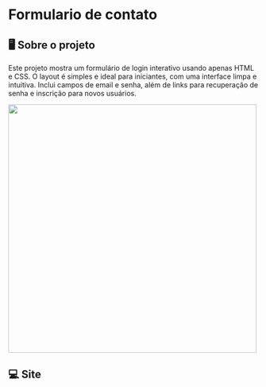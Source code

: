 # Formulario de contato
<h2>🖥️ Sobre o projeto </h2>
<p>Este projeto mostra um formulário de login interativo usando apenas HTML e CSS. O layout é simples e ideal para iniciantes, com uma interface limpa e intuitiva. Inclui campos de email e senha, além de links para recuperação de senha e inscrição para novos usuários. </p>
<img src="https://github.com/user-attachments/assets/ff0e4c24-3a41-4478-9517-4e4f1dc894d4" width=500px>

<h2>💻 Site</h2>
<p>
  <a href="https://akemyk.github.io/Formulario-de-contato/>Este é o link do projeto</a>.
</p>

<h2>🏷️Crédito</h2>
<p> Este projeto é uma recriação do canal "CodingLab", baseada em um tutorial em vídeo. </p>
